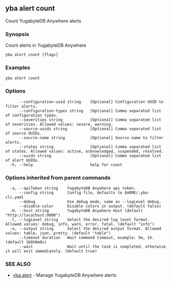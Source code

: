## yba alert count

Count YugabyteDB Anywhere alerts

### Synopsis

Count alerts in YugabyteDB Anywhere

```
yba alert count [flags]
```

### Examples

```
yba alert count
```

### Options

```
      --configuration-uuid string    [Optional] Configuration UUID to filter alerts.
      --configuration-types string   [Optional] Comma separated list of configuration types.
      --severities string            [Optional] Comma separated list of severities. Allowed values: severe, warning.
      --source-uuids string          [Optional] Comma separated list of source UUIDs.
      --source-name string           [Optional] Source name to filter alerts.
      --states string                [Optional] Comma separated list of states. Allowed values: active, acknowledged, suspended, resolved.
      --uuids string                 [Optional] Comma separated list of alert UUIDs.
  -h, --help                         help for count
```

### Options inherited from parent commands

```
  -a, --apiToken string    YugabyteDB Anywhere api token.
      --config string      Config file, defaults to $HOME/.yba-cli.yaml
      --debug              Use debug mode, same as --logLevel debug.
      --disable-color      Disable colors in output. (default false)
  -H, --host string        YugabyteDB Anywhere Host (default "http://localhost:9000")
  -l, --logLevel string    Select the desired log level format. Allowed values: debug, info, warn, error, fatal. (default "info")
  -o, --output string      Select the desired output format. Allowed values: table, json, pretty. (default "table")
      --timeout duration   Wait command timeout, example: 5m, 1h. (default 168h0m0s)
      --wait               Wait until the task is completed, otherwise it will exit immediately. (default true)
```

### SEE ALSO

* [yba alert](yba_alert.md)	 - Manage YugabyteDB Anywhere alerts

